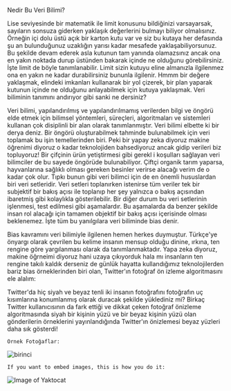 Nedir Bu Veri Bilimi?

Lise seviyesinde bir matematik ile limit konusunu bildiğinizi varsayarsak, sayıların sonsuza giderken yaklaşık değerlerini bulmayı biliyor olmalısınız. Örneğin içi dolu üstü açık bir karton kutu var ve siz bu kutaya her defasında şu an bulunduğunuz uzaklığın yarısı kadar mesafede yaklaşabiliyorsunuz. Bu şekilde devam ederek asla kutunun tam yanında olamazsınız ancak ona en yakın noktada durup üstünden bakarak içinde ne olduğunu görebilirsiniz. İşte limit de böyle tanımlanabilir. Limit sizin kutuyu eline almanızla ilgilenmez ona en yakın ne kadar durabilirsiniz bununla ilgilenir. Hmmm bir değere yaklaşmak, elindeki imkanları kullanarak bir yol çizerek, bir plan yaparak kutunun içinde ne olduğunu anlayabilmek için kutuya yaklaşmak. Veri biliminin tanımını andırıyor gibi sanki ne dersiniz? 
 
Veri bilimi, yapılandırılmış ve yapılandırılmamış verilerden bilgi ve öngörü elde etmek için bilimsel yöntemleri, süreçleri, algoritmaları ve sistemleri kullanan çok disiplinli bir alan olarak tanımlanmıştır. Veri bilimi elbette ki bir derya deniz. Bir öngörü oluşturabilmek tahminde bulunabilmek için veri toplamak bu işin temellerinden biri. Peki bir yapay zeka diyoruz makine öğrenimi diyoruz o kadar teknolojiden bahsediyoruz ancak gidip verileri biz topluyoruz! Bir çifçinin ürün yetiştirmesi gibi gerekl   i koşulları sağlayan veri bilimciler de bu sayede öngörüde bulunabiliyor. Çiftçi organik tarım yaparsa, hayvanlarına sağlıklı olması gereken besinler verirse alacağı verim de o kadar çok olur. Tıpkı bunun gibi veri bilimci için de en önemli hususlardan biri veri setleridir. Veri setleri toplanırken istenirse tüm veriler tek bir subjektif bir bakış açısı ile toplanıp her şey yalnızca o bakış açısından ibaretmiş gibi kolaylıkla gösterilebilir. Bir diğer durum bu veri setlerinin işlenmesi, test edilmesi gibi aşamalardır. Bu aşamalarda da benzer şekilde insan rol alacağı için tamamen objektif bir bakış açısı içerisinde olması beklenemez. İşte tüm bu yanılgılara veri biliminde bias denir. 

Bias kavramını veri bilimiyle ilgilenen hemen herkes duymuştur. Türkçe'ye önyargı olarak çevrilen bu kelime insanın mensup olduğu dinine, ırkına, ten rengine göre yargılanması olarak da tanımlanmaktadır. Yapa zeka diyoruz, makine öğrneimi diyoruz hani uzaya çıkıyorduk hala mı insanların ten rengine takılı kaldık derseniz de günlük hayatta kullandığımız teknolojilerden bariz bias örneklerinden biri olan, Twitter'ın fotoğraf ön izleme algoritmasını ele alalım:

Twitter'da hiç siyah ve beyaz tenli iki insanın fotoğrafını fotoğrafın uç kısımlarına konumlanmış olarak duracak şekilde yüklediniz mi? Birkaç Twitter kullanıcısının da fark ettiği ve dikkat çeken fotoğraf önizleme algoritmasında siyah bir kişinin yüzü ve bir beyaz kişinin yüzü olan gönderilerin örneklerini yayınlandığında Twitter'ın önizlemesi beyaz yüzleri daha sık gösterdi!

    Örnek Fotoğaflar: 
![birinci](/1.jpeg) 

    
    If you want to embed images, this is how you do it:

![Image of Yaktocat](https://octodex.github.com/images/yaktocat.png)